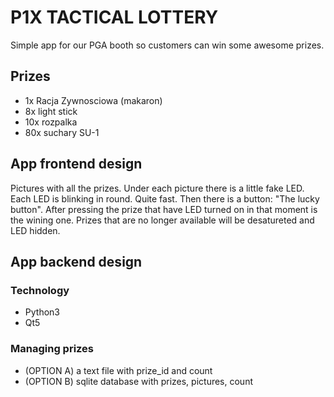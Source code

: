 # P1X TACTICAL LOTTERY

Simple app for our PGA booth so customers can win some awesome prizes.

## Prizes
- 1x Racja Zywnosciowa (makaron)
- 8x light stick
- 10x rozpalka
- 80x suchary SU-1

## App frontend design

Pictures with all the prizes. 
Under each picture there is a little fake LED.
Each LED is blinking in round. Quite fast.
Then there is a button: "The lucky button".
After pressing the prize that have LED turned on in that moment is the wining one.
Prizes that are no longer available will be desatureted and LED hidden.

## App backend design

### Technology
- Python3
- Qt5

### Managing prizes
- (OPTION A) a text file with prize_id and count 
- (OPTION B) sqlite database with prizes, pictures, count
